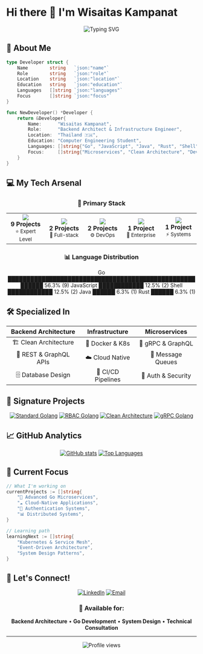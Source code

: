 # Hi there 👋 I'm Wisaitas Kampanat

<div align="center">
  <img src="https://readme-typing-svg.herokuapp.com?font=Fira+Code&weight=600&size=28&pause=1000&color=00ADD8&center=true&vCenter=true&width=600&height=100&lines=Backend+Architect;Go+Enthusiast;Microservices+Developer;Infrastructure+Engineer" alt="Typing SVG" />
</div>

## 🚀 About Me

```go
type Developer struct {
    Name        string   `json:"name"`
    Role        string   `json:"role"`
    Location    string   `json:"location"`
    Education   string   `json:"education"`
    Languages   []string `json:"languages"`
    Focus       []string `json:"focus"`
}

func NewDeveloper() *Developer {
    return &Developer{
        Name:      "Wisaitas Kampanat",
        Role:      "Backend Architect & Infrastructure Engineer",
        Location:  "Thailand 🇹🇭",
        Education: "Computer Engineering Student",
        Languages: []string{"Go", "JavaScript", "Java", "Rust", "Shell"},
        Focus:     []string{"Microservices", "Clean Architecture", "DevOps"},
    }
}
```

## 💻 My Tech Arsenal

<div align="center">

### 🎯 Primary Stack
<table>
<tr>
<td align="center" width="120">
<img src="https://img.shields.io/badge/-Go-00ADD8?style=for-the-badge&logo=go&logoColor=white" />
<br><strong>9 Projects</strong>
<br><sub>⭐ Expert Level</sub>
</td>
<td align="center" width="120">
<img src="https://img.shields.io/badge/-JavaScript-F7DF1E?style=for-the-badge&logo=javascript&logoColor=black" />
<br><strong>2 Projects</strong>
<br><sub>🚀 Full-stack</sub>
</td>
<td align="center" width="120">
<img src="https://img.shields.io/badge/-Shell-89e051?style=for-the-badge&logo=powershell&logoColor=white" />
<br><strong>2 Projects</strong>
<br><sub>⚙️ DevOps</sub>
</td>
<td align="center" width="120">
<img src="https://img.shields.io/badge/-Java-ED8B00?style=for-the-badge&logo=java&logoColor=white" />
<br><strong>1 Project</strong>
<br><sub>🏢 Enterprise</sub>
</td>
<td align="center" width="120">
<img src="https://img.shields.io/badge/-Rust-000000?style=for-the-badge&logo=rust&logoColor=white" />
<br><strong>1 Project</strong>
<br><sub>⚡ Systems</sub>
</td>
</tr>
</table>

### 📊 Language Distribution
Go ████████████████████████████████████████████████████████ 56.3% (9)
JavaScript ████████████ 12.5% (2)
Shell ████████████ 12.5% (2)
Java ██████ 6.3% (1)
Rust ██████ 6.3% (1)

</div>

## 🛠️ Specialized In

<div align="center">

| **Backend Architecture** | **Infrastructure** | **Microservices** |
|:------------------------:|:------------------:|:------------------:|
| 🏗️ Clean Architecture | 🐳 Docker & K8s | 🔗 gRPC & GraphQL |
| 📡 REST & GraphQL APIs | ☁️ Cloud Native | 📨 Message Queues |
| 🗄️ Database Design | 🔧 CI/CD Pipelines | 🔐 Auth & Security |

</div>

## 🌟 Signature Projects

<div align="center">

[![Standard Golang](https://github-readme-stats.vercel.app/api/pin/?username=wisaitas&repo=standard-golang&theme=radical)](https://github.com/wisaitas/standard-golang)
[![RBAC Golang](https://github-readme-stats.vercel.app/api/pin/?username=wisaitas&repo=rbac-golang&theme=radical)](https://github.com/wisaitas/rbac-golang)
[![Clean Architecture](https://github-readme-stats.vercel.app/api/pin/?username=wisaitas&repo=clean-arch-golang&theme=radical)](https://github.com/wisaitas/clean-arch-golang)
[![gRPC Golang](https://github-readme-stats.vercel.app/api/pin/?username=wisaitas&repo=grpc-golang&theme=radical)](https://github.com/wisaitas/grpc-golang)

</div>

## 📈 GitHub Analytics

<div align="center">
  
[![GitHub stats](https://github-readme-stats.vercel.app/api?username=wisaitas&show_icons=true&theme=radical&count_private=true)](https://github.com/wisaitas)
[![Top Languages](https://github-readme-stats.vercel.app/api/top-langs/?username=wisaitas&layout=compact&theme=radical&count_private=true)](https://github.com/wisaitas)

</div>

## 🎯 Current Focus

```go
// What I'm working on
currentProjects := []string{
    "🚀 Advanced Go Microservices",
    "☁️ Cloud-Native Applications", 
    "🔐 Authentication Systems",
    "📊 Distributed Systems",
}

// Learning path
learningNext := []string{
    "Kubernetes & Service Mesh",
    "Event-Driven Architecture", 
    "System Design Patterns",
}
```

## 🤝 Let's Connect!

<div align="center">

[![LinkedIn](https://img.shields.io/badge/-LinkedIn-0077B5?style=for-the-badge&logo=linkedin&logoColor=white)](https://www.linkedin.com/in/wisaitas-kampanat-ba8265233/)
[![Email](https://img.shields.io/badge/-Email-D14836?style=for-the-badge&logo=gmail&logoColor=white)](mailto:jiwwisaitad01@gmail.com)

### 💬 Available for:
**Backend Architecture** • **Go Development** • **System Design** • **Technical Consultation**

</div>

---

<div align="center">
  <img src="https://komarev.com/ghpvc/?username=wisaitas&color=blueviolet&style=for-the-badge" alt="Profile views" />
</div>
